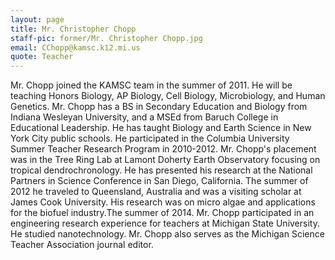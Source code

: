 ```yaml
---
layout: page
title: Mr. Christopher Chopp
staff-pic: former/Mr. Christopher Chopp.jpg
email: CChopp@kamsc.k12.mi.us
quote: Teacher
---
```

Mr. Chopp joined the KAMSC team in the summer of 2011. He will be teaching Honors Biology, AP Biology, Cell Biology, Microbiology, and Human Genetics. Mr. Chopp has a BS in Secondary Education and Biology from Indiana Wesleyan University, and a MSEd from Baruch College in Educational Leadership. He has taught Biology and Earth Science in New York City public schools. He participated in the Columbia University Summer Teacher Research Program in 2010-2012. Mr. Chopp's placement was in the Tree Ring Lab at Lamont Doherty Earth Observatory focusing on tropical dendrochronology. He has presented his research at the National Partners in Science Conference in San Diego, California. The summer of 2012 he traveled to Queensland, Australia and was a visiting scholar at James Cook University. His research was on micro algae and applications for the biofuel industry.The summer of 2014. Mr. Chopp participated in an engineering research experience for teachers at Michigan State University. He studied nanotechnology. Mr. Chopp also serves as the Michigan Science Teacher Association journal editor.